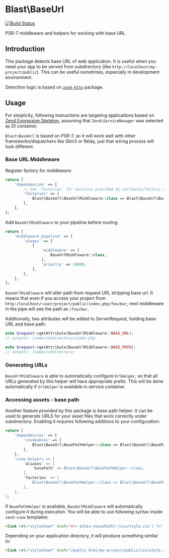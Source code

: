 Blast\BaseUrl
=============

[![Build Status](https://travis-ci.org/mtymek/blast-base-url.svg?branch=master)](https://travis-ci.org/mtymek/blast-base-url)

PSR-7 middleware and helpers for working with base URL.
  
Introduction
------------

This package detects base URL of web application. It is useful when you need your app
to be served from subdirectory (like `http://localhost/my-project/public`). This can
be useful sometimes, especially in development environment.

Detection logic is based on [`zend-http`](https://github.com/zendframework/zend-http) 
package.

Usage
-----

For simplicity, following instructions are targeting applications based on 
[Zend Expressive Skeleton](https://github.com/zendframework/zend-expressive-skeleton),
assuming that `Zend\ServiceManager` was selected as DI container.
  
`Blast\BaseUrl` is based on PSR-7, so it will work well with other frameworks/dispatchers
like Slim3 or Relay, just that wiring process will look different.

### Base URL Middleware

Register factory for middleware:

```php
return [
    'dependencies' => [
        // Use 'factories' for services provided by callbacks/factory classes.
        'factories' => [
            Blast\BaseUrl\BaseUrlMiddleware::class => Blast\BaseUrl\BaseUrlMiddlewareFactory::class,
        ],
    ],
];
```

Add `BaseUrlMiddleware` to your pipeline before routing:

```php
return [
    'middleware_pipeline' => [
        'always' => [
            [
                'middleware' => [
                    BaseUrlMiddleware::class,
                ],
                'priority' => 10000,
            ],
        ],
    ],
];
```

`BaseUrlMiddleware` will alter path from request URI, stripping base url. It means that
even if you access your project from `http:/localhost/~user/project/public/index.php/foo/bar`,
next middleware in the pipe will see the path as `/foo/bar`.

Additionally, two attributes will be added to ServerRequest, holding base URL and base path:

```php
echo $request->getAttribute(BaseUrlMiddleware::BASE_URL);   
// outputs: /some/subdirectory/index.php

echo $request->getAttribute(BaseUrlMiddleware::BASE_PATH);
// outputs: /some/subdirectory/
```

### Generating URLs

`BaseUrlMiddleware` is able to automatically configure `UrlHelper`, so that all URLs generated 
by this helper will have appropriate prefix. This will be done automatically if `UrlHelper`
is available in service container.

### Accessing assets - base path

Another feature provided by this package is base path helper. It can be used to generate URLS
for your asset files that work correctly under subdirectory. Enabling it requires following
additions to your configuration:

```php
return [
    'dependencies' => [
        'invokables' => [
            Blast\BaseUrl\BasePathHelper::class => Blast\BaseUrl\BasePathHelper::class,            
        ],        
    ],
    'view_helpers => [
        'aliases' => [
            'basePath' => Blast\BaseUrl\BasePathHelper::class,
        ],
        'factories' => [
            Blast\BaseUrl\BasePathHelper::class => Blast\BaseUrl\BasePathViewHelperFactory::class,
        ],
    ],
];
```

If `BasePathHelper` is available, `BaseUrlMiddleware` will automatically configure it during
execution. You will be able to use following syntax inside `zend-view` templates:

```html
<link rel="stylesheet" href="<?= $this->basePath('/css/style.css') ?>" />
```

Depending on your application directory, it will produce something similar to:

```html
<link rel="stylesheet" href="/public_html/my-project/public/css/style.css" />
```
